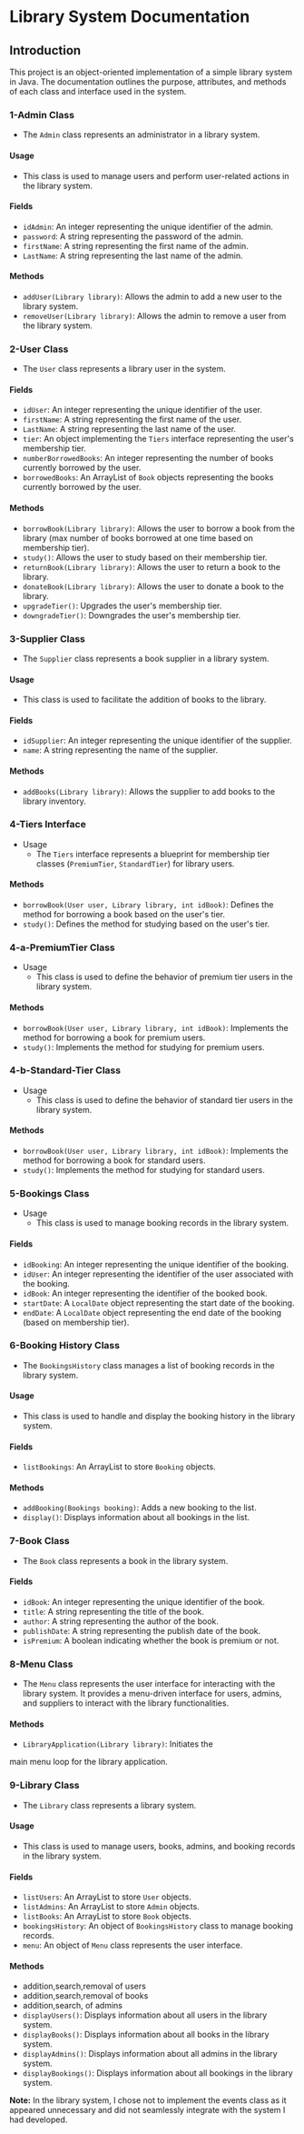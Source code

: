 # Library System Documentation

## Introduction
This project is an object-oriented implementation of a simple library system in Java. The documentation outlines the purpose, attributes, and methods of each class and interface used in the system.

### 1-Admin Class
* The `Admin` class represents an administrator in a library system.

#### Usage
* This class is used to manage users and perform user-related actions in the library system.

#### Fields
* `idAdmin`: An integer representing the unique identifier of the admin.
* `password`: A string representing the password of the admin.
* `firstName`: A string representing the first name of the admin.
* `LastName`: A string representing the last name of the admin.

#### Methods
* `addUser(Library library)`: Allows the admin to add a new user to the library system.
* `removeUser(Library library)`: Allows the admin to remove a user from the library system.

### 2-User Class
* The `User` class represents a library user in the system.

#### Fields
* `idUser`: An integer representing the unique identifier of the user.
* `firstName`: A string representing the first name of the user.
* `LastName`: A string representing the last name of the user.
* `tier`: An object implementing the `Tiers` interface representing the user's membership tier.
* `numberBorrowedBooks`: An integer representing the number of books currently borrowed by the user.
* `borrowedBooks`: An ArrayList of `Book` objects representing the books currently borrowed by the user.

#### Methods
* `borrowBook(Library library)`: Allows the user to borrow a book from the library (max number of books borrowed at one time based on membership tier).
* `study()`: Allows the user to study based on their membership tier.
* `returnBook(Library library)`: Allows the user to return a book to the library.
* `donateBook(Library library)`: Allows the user to donate a book to the library.
* `upgradeTier()`: Upgrades the user's membership tier.
* `downgradeTier()`: Downgrades the user's membership tier.

### 3-Supplier Class
* The `Supplier` class represents a book supplier in a library system.

#### Usage
* This class is used to facilitate the addition of books to the library.

#### Fields
* `idSupplier`: An integer representing the unique identifier of the supplier.
* `name`: A string representing the name of the supplier.

#### Methods
* `addBooks(Library library)`: Allows the supplier to add books to the library inventory.

### 4-Tiers Interface
* Usage
  * The `Tiers` interface represents a blueprint for membership tier classes (`PremiumTier`, `StandardTier`) for library users.

#### Methods
* `borrowBook(User user, Library library, int idBook)`: Defines the method for borrowing a book based on the user's tier.
* `study()`: Defines the method for studying based on the user's tier.

### 4-a-PremiumTier Class
* Usage
  * This class is used to define the behavior of premium tier users in the library system.

#### Methods
* `borrowBook(User user, Library library, int idBook)`: Implements the method for borrowing a book for premium users.
* `study()`: Implements the method for studying for premium users.

### 4-b-Standard-Tier Class
* Usage
  * This class is used to define the behavior of standard tier users in the library system.

#### Methods
* `borrowBook(User user, Library library, int idBook)`: Implements the method for borrowing a book for standard users.
* `study()`: Implements the method for studying for standard users.

### 5-Bookings Class
* Usage
  * This class is used to manage booking records in the library system.

#### Fields
* `idBooking`: An integer representing the unique identifier of the booking.
* `idUser`: An integer representing the identifier of the user associated with the booking.
* `idBook`: An integer representing the identifier of the booked book.
* `startDate`: A `LocalDate` object representing the start date of the booking.
* `endDate`: A `LocalDate` object representing the end date of the booking (based on membership tier).

### 6-Booking History Class
* The `BookingsHistory` class manages a list of booking records in the library system.

#### Usage
  * This class is used to handle and display the booking history in the library system.

#### Fields
* `listBookings`: An ArrayList to store `Booking` objects.

#### Methods
* `addBooking(Bookings booking)`: Adds a new booking to the list.
* `display()`: Displays information about all bookings in the list.

### 7-Book Class
* The `Book` class represents a book in the library system.

#### Fields
* `idBook`: An integer representing the unique identifier of the book.
* `title`: A string representing the title of the book.
* `author`: A string representing the author of the book.
* `publishDate`: A string representing the publish date of the book.
* `isPremium`: A boolean indicating whether the book is premium or not.

### 8-Menu Class
* The `Menu` class represents the user interface for interacting with the library system.
  It provides a menu-driven interface for users, admins, and suppliers to interact with the library functionalities.

#### Methods
* `LibraryApplication(Library library)`: Initiates the

 main menu loop for the library application.

### 9-Library Class
* The `Library` class represents a library system.

#### Usage
  * This class is used to manage users, books, admins, and booking records in the library system.

#### Fields
* `listUsers`: An ArrayList to store `User` objects.
* `listAdmins`: An ArrayList to store `Admin` objects.
* `listBooks`: An ArrayList to store `Book` objects.
* `bookingsHistory`: An object of `BookingsHistory` class to manage booking records.
* `menu`: An object of `Menu` class represents the user interface.

#### Methods
* addition,search,removal of users
* addition,search,removal of books
* addition,search, of admins
* `displayUsers()`: Displays information about all users in the library system.
* `displayBooks()`: Displays information about all books in the library system.
* `displayAdmins()`: Displays information about all admins in the library system.
* `displayBookings()`: Displays information about all bookings in the library system.

**Note:** In the library system, I chose not to implement the events class as it appeared unnecessary and did not seamlessly integrate with the system I had developed.
